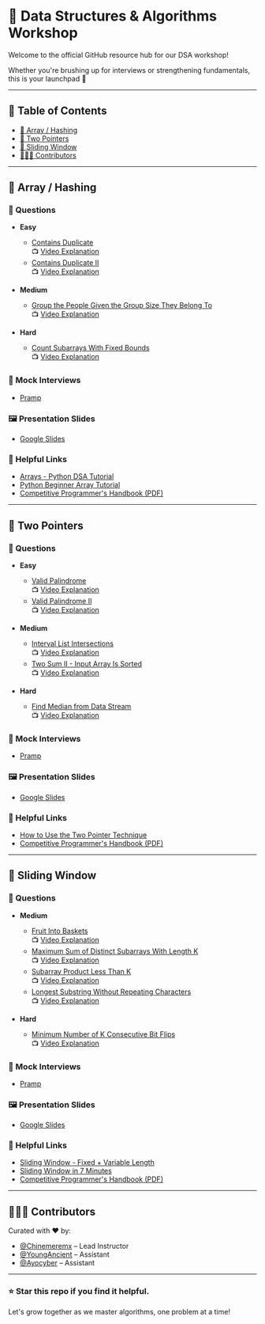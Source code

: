 # 🧠 Data Structures & Algorithms Workshop

Welcome to the official GitHub resource hub for our DSA workshop!  

Whether you're brushing up for interviews or strengthening fundamentals, this is your launchpad 🚀

---

## 📖 Table of Contents

- [📌 Array / Hashing](#-array--hashing)
- [📌 Two Pointers](#-two-pointers)
- [📌 Sliding Window](#-sliding-window)
- [👨🏽‍🏫 Contributors](#-contributors)

---

## 📌 Array / Hashing

### 🔢 Questions

- **Easy**  
  - [Contains Duplicate](https://leetcode.com/problems/contains-duplicate)  
    📺 [Video Explanation](https://www.youtube.com/watch?v=3OamzN90kPg)  
  - [Contains Duplicate II](https://leetcode.com/problems/contains-duplicate-ii)  
    📺 [Video Explanation](https://www.youtube.com/watch?v=ypn0aZ0nrL4)

- **Medium**  
  - [Group the People Given the Group Size They Belong To](https://leetcode.com/problems/group-the-people-given-the-group-size-they-belong-to)  
    📺 [Video Explanation](https://www.youtube.com/watch?v=IvCm1Hxaw40)

- **Hard**  
  - [Count Subarrays With Fixed Bounds](https://leetcode.com/problems/count-subarrays-with-fixed-bounds)  
    📺 [Video Explanation](https://www.youtube.com/watch?v=Bk-HxzaooqM)

### 🎯 Mock Interviews
- [Pramp](https://www.pramp.com)

### 🖼️ Presentation Slides
- [Google Slides](https://docs.google.com/presentation/d/1rWXX5SzFarFZKeg6Aqy0NTyYpacKcRerPZMqTi7IgWg/edit?usp=sharing)

### 🔗 Helpful Links
- [Arrays - Python DSA Tutorial](https://www.youtube.com/watch?v=gDqQf4Ekr2A)  
- [Python Beginner Array Tutorial](https://www.youtube.com/watch?v=6a39OjkCN5I)  
- [Competitive Programmer's Handbook (PDF)](https://cses.fi/book/book.pdf)

---

## 📌 Two Pointers

### 🔢 Questions

- **Easy**
  - [Valid Palindrome](https://leetcode.com/problems/valid-palindrome)  
    📺 [Video Explanation](https://www.youtube.com/watch?v=jJXJ16kPFWg)  
  - [Valid Palindrome II](https://leetcode.com/problems/valid-palindrome-ii)  
    📺 [Video Explanation](https://www.youtube.com/watch?v=JrxRYBwG6EI)

- **Medium**
  - [Interval List Intersections](https://leetcode.com/problems/interval-list-intersections)  
    📺 [Video Explanation](https://www.youtube.com/watch?v=ZjxhxTiahBQ)
  - [Two Sum II - Input Array Is Sorted](https://leetcode.com/problems/two-sum-ii-input-array-is-sorted)  
    📺 [Video Explanation](https://www.youtube.com/watch?v=cQ1Oz4ckceM)

- **Hard**
  - [Find Median from Data Stream](https://leetcode.com/problems/find-median-from-data-stream)  
    📺 [Video Explanation](https://www.youtube.com/watch?v=itmhHWaHupI)

### 🎯 Mock Interviews
- [Pramp](https://www.pramp.com)

### 🖼️ Presentation Slides
- [Google Slides](https://docs.google.com/presentation/d/1MxquJwiMLZfCdL8BMlpdw-rraoRS0v4qlCf6P7dwNsg/edit?usp=sharing)

### 🔗 Helpful Links
- [How to Use the Two Pointer Technique](https://www.youtube.com/watch?v=-gjxg6Pln50)  
- [Competitive Programmer's Handbook (PDF)](https://cses.fi/book/book.pdf)

---

## 📌 Sliding Window

### 🔢 Questions

- **Medium**
  - [Fruit Into Baskets](https://leetcode.com/problems/fruit-into-baskets)  
    📺 [Video Explanation](https://www.youtube.com/watch?v=yYtaV0G3mWQ)
  - [Maximum Sum of Distinct Subarrays With Length K](https://leetcode.com/problems/maximum-sum-of-distinct-subarrays-with-length-k)  
    📺 [Video Explanation](https://www.youtube.com/watch?v=pT-lOE1on3M)
  - [Subarray Product Less Than K](https://leetcode.com/problems/subarray-product-less-than-k)  
    📺 [Video Explanation](https://www.youtube.com/watch?v=Cg6_nF7YIks)
  - [Longest Substring Without Repeating Characters](https://leetcode.com/problems/longest-substring-without-repeating-characters)  
    📺 [Video Explanation](https://www.youtube.com/watch?v=wiGpQwVHdE0)

- **Hard**
  - [Minimum Number of K Consecutive Bit Flips](https://leetcode.com/problems/minimum-number-of-k-consecutive-bit-flips)  
    📺 [Video Explanation](https://www.youtube.com/watch?v=Fv3M9uO5ovU)

### 🎯 Mock Interviews
- [Pramp](https://www.pramp.com)

### 🖼️ Presentation Slides
- [Google Slides](https://docs.google.com/presentation/d/1SDGmPmxxmWKz8dazfQQXAM9mgn215zQZeNlor6JsASY/edit?usp=sharing)

### 🔗 Helpful Links
- [Sliding Window - Fixed + Variable Length](https://www.youtube.com/watch?v=GaXwHThEgGk)  
- [Sliding Window in 7 Minutes](https://www.youtube.com/watch?v=y2d0VHdvfdc)  
- [Competitive Programmer's Handbook (PDF)](https://cses.fi/book/book.pdf)

---

## 👨🏽‍🏫 Contributors
Curated with ❤️ by:  
- [@Chinemeremx](https://github.com/ChinemeremChigbo) – Lead Instructor  
- [@YoungAncient](https://github.com/YoungAncient) – Assistant  
- [@Ayocyber](https://github.com/Ayo-Cyber) – Assistant

---

### ⭐ Star this repo if you find it helpful.  
Let's grow together as we master algorithms, one problem at a time!
